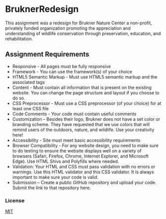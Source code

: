 # BruknerRedesign
 This assignment was a redesign for Brukner Nature Center a non-profit, privately funded organization promoting the appreciation and understanding of wildlife conservation through preservation, education, and rehabilitation.
## Assignment Requirements 

- Responsive - All pages must be fully responsive
- Framework - You can use the framework(s) of your choice
- HTML5 Semantic Markup - Must use HTML5 semantic markup and the associated tags
- Content - Must contain all information that is present on the existing website. You can change the page structure and layout if you choose to do so.
- CSS Preprocessor - Must use a CSS preprocessor (of your choice) for at least one CSS file
- Code Comments - Your code must contain useful comments
- Customization – Besides their logo, Brukner does not have a set color or branding scheme. They have requested that we use colors that will remind users of the outdoors, nature, and wildlife. Use your creativity here!
- Accessibility - Site must meet basic accessibility requirements
- Browser Compatibility - For any website design, you need to make sure to do testing to ensure the website displays well on a variety of browsers (Safari, Firefox, Chrome, Internet Explorer, and Microsoft Edge). Use HTML Shivs and Polyfills where needed.
- Validation: Your HTML and CSS must pass validation with no errors or warnings. Use this HTML validator and this CSS validator. It is always important to make sure your code is valid.
- Submission –  Create a public GitHub repository and upload your code. Submit the link to that repository here.


### License
[MIT](https://choosealicense.com/licenses/mit/)
